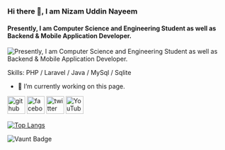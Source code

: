 ### Hi there 👋, I am Nizam Uddin Nayeem
#### Presently, I am Computer Science and Engineering Student as well as Backend  & Mobile Application Developer.
![Presently, I am Computer Science and Engineering Student as well as Backend  & Mobile Application Developer.](https://twitter.com/nu_nayeem/header_photo)


Skills: PHP / Laravel / Java / MySql / Sqlite

- 🔭 I’m currently working on this page. 


[<img src='https://cdn.jsdelivr.net/npm/simple-icons@3.0.1/icons/github.svg' alt='github' height='40'>](https://github.com/nu_nayeem)  [<img src='https://cdn.jsdelivr.net/npm/simple-icons@3.0.1/icons/facebook.svg' alt='facebook' height='40'>](https://www.facebook.com/nu_nayeem)  [<img src='https://cdn.jsdelivr.net/npm/simple-icons@3.0.1/icons/twitter.svg' alt='twitter' height='40'>](https://twitter.com/nu_nayeem)  [<img src='https://cdn.jsdelivr.net/npm/simple-icons@3.0.1/icons/youtube.svg' alt='YouTube' height='40'>](https://www.youtube.com/channel/nu_nayeem)  

[![Top Langs](https://github-readme-stats.vercel.app/api/top-langs/?username=nu_nayeem)](https://github.com/anuraghazra/github-readme-stats)

![Vaunt Badge](https://api.vaunt.dev/v1/github/entities/nu_nayeem/contributions?format=svg&private=false)  

